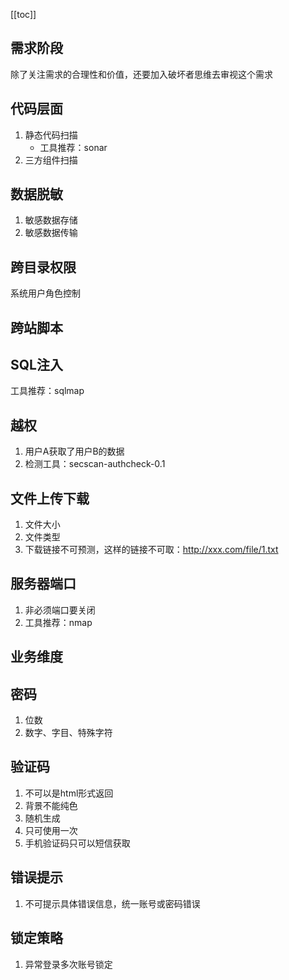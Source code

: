 [[toc]]

## 需求阶段
除了关注需求的合理性和价值，还要加入破坏者思维去审视这个需求
## 代码层面
1. 静态代码扫描
	- 工具推荐：sonar
2. 三方组件扫描
## 数据脱敏
1. 敏感数据存储
2. 敏感数据传输
## 跨目录权限
系统用户角色控制
## 跨站脚本
## SQL注入
工具推荐：sqlmap
## 越权
1. 用户A获取了用户B的数据
2. 检测工具：secscan-authcheck-0.1
## 文件上传下载
1. 文件大小
2. 文件类型
3. 下载链接不可预测，这样的链接不可取：http://xxx.com/file/1.txt
## 服务器端口
1. 非必须端口要关闭
2. 工具推荐：nmap
## 业务维度
## 密码
1. 位数
2. 数字、字目、特殊字符
## 验证码
1. 不可以是html形式返回
2. 背景不能纯色
3. 随机生成
4. 只可使用一次
5. 手机验证码只可以短信获取
## 错误提示
1. 不可提示具体错误信息，统一账号或密码错误
## 锁定策略
1. 异常登录多次账号锁定